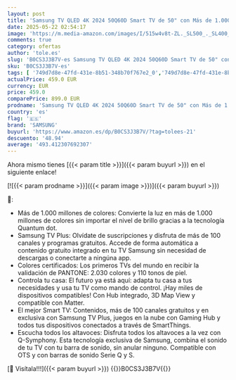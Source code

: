 ```yaml
---
layout: post
title: 'Samsung TV QLED 4K 2024 50Q60D Smart TV de 50" con Más de 1.000 Millones de Colores  Colores certificados  el Mejor Smart TV y controla tu casa con SmartThings'
date: 2025-05-22 02:54:17
image: 'https://m.media-amazon.com/images/I/515w4v8t-ZL._SL500_._SL400_.jpg'
comments: true
category: ofertas
author: 'tole.es'
slug: 'B0CS3J3B7V-es Samsung TV QLED 4K 2024 50Q60D Smart TV de 50" con Más de...'
sku: 'B0CS3J3B7V-es'
tags: [ '749d7d8e-47fd-431e-8b51-348b70f767e2_0','749d7d8e-47fd-431e-8b51-348b70f767e2_401','749d7d8e-47fd-431e-8b51-348b70f767e2_7201','Arborist Merchandising Root','Electrónica','NOVEDADES','Self Service','Special Features Stores','TV, para cualquier necesidad','TV, vídeo y home cinema','TVs QLED','Televisores','samsung','smart','tv','🇪🇸', ]
actualPrice: 459.0 EUR
currency: EUR
price: 459.0
comparePrice: 899.0 EUR
prodname: 'Samsung TV QLED 4K 2024 50Q60D Smart TV de 50" con Más de 1.000 Millones de Colores  Colores certificados  el Mejor Smart TV y controla tu casa con SmartThings'
country: 'es'
flag: '🇪🇸'
brand: 'SAMSUNG'
buyurl: 'https://www.amazon.es/dp/B0CS3J3B7V/?tag=tolees-21'
descuento: '48.94'
average: '493.412307692307'
---
```


Ahora mismo tienes [{{< param title >}}]({{< param buyurl >}}) en el siguiente enlace!

[![{{< param prodname >}}]({{< param image >}})]({{< param buyurl >}})

🔎:

- Más de 1.000 millones de colores: Convierte la luz en más de 1.000 millones de colores sin importar el nivel de brillo gracias a la tecnología Quantum dot.
- Samsung TV Plus: Olvídate de suscripciones y disfruta de más de 100 canales y programas gratuitos. Accede de forma automática a contenido gratuito integrado en tu TV Samsung sin necesidad de descargas o conectarte a ningúna app.
- Colores certificados: Los primeros TVs del mundo en recibir la validación de PANTONE: 2.030 colores y 110 tonos de piel.
- Controla tu casa: El futuro ya está aquí: adapta tu casa a tus necesidades y usa tu TV como mando de control. ¡Hay miles de dispositivos compatibles! Con Hub integrado, 3D Map View y compatible con Matter.
- El mejor Smart TV: Contenidos, más de 100 canales gratuitos y en exclusiva con Samsung TV Plus, juegos en la nube con Gaming Hub y todos tus dispositivos conectados a través de SmartThings.
- Escucha todos los altavoces: Disfruta todos los altavoces a la vez con Q-Symphony. Esta tecnología exclusiva de Samsung, combina el sonido de tu TV con tu barra de sonido, sin anular ninguno. Compatible con OTS y con barras de sonido Serie Q y S.

[🛒 Visítala!!!]({{< param buyurl >}})
{{<world>}}B0CS3J3B7V{{</world>}}
